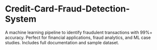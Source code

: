 # Credit-Card-Fraud-Detection-System
A machine learning pipeline to identify fraudulent transactions with 99%+ accuracy. Perfect for financial applications, fraud analytics, and ML case studies. Includes full documentation and sample dataset.
